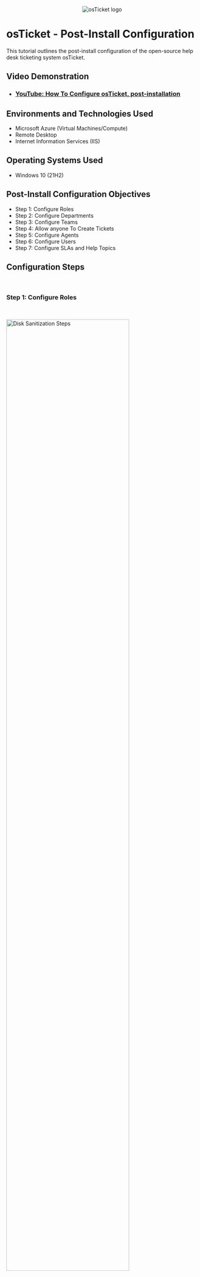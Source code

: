 <p align="center">
<img src="https://i.imgur.com/Clzj7Xs.png" alt="osTicket logo"/>
</p>

<h1>osTicket - Post-Install Configuration</h1>
This tutorial outlines the post-install configuration of the open-source help desk ticketing system osTicket.<br />


<h2>Video Demonstration</h2>

- ### [YouTube: How To Configure osTicket, post-installation](https://www.youtube.com)

<h2>Environments and Technologies Used</h2>

- Microsoft Azure (Virtual Machines/Compute)
- Remote Desktop
- Internet Information Services (IIS)

<h2>Operating Systems Used </h2>

- Windows 10</b> (21H2)

<h2>Post-Install Configuration Objectives</h2>

- Step 1: Configure Roles
- Step 2: Configure Departments
- Step 3: Configure Teams
- Step 4: Allow anyone To Create Tickets
- Step 5: Configure Agents
- Step 6: Configure Users
- Step 7: Configure SLAs and Help Topics

<h2>Configuration Steps</h2><br>

<h3>Step 1: Configure Roles</h3><br>

<p>
<img src="https://i.imgur.com/Tm3p5Xy.png" height="80%" width="80%" alt="Disk Sanitization Steps"/>
</p>

<p>
First, we will create a "Supreme Admin" role and give this role full access. To do this, access the Admin panel and go to "Agents," then go to "Roles," then "Add New Role." Enter the name "Supreme Admin." Navigate to "Permissions" and check each box, this gives the agents access to perform these tasks.
</p>
<br />


<h3>Step 2: Configure Departments</h3><br>
<p>
<img src="https://i.imgur.com/DcUVWiD.png" height="80%" width="80%" alt="Disk Sanitization Steps"/>
</p>
<p>
Next, we will create a "Systems Admin" department within the Admin panel. Navigate to "Agents," then go to "Departments," and select "Add New Department." Name this department "Systems Administrators." For this project, we will keep the default settings and click "Create Department."
  
</p>
<br />


<h3>Step 3: Configure Teams</h3><br>
<p>
<img src="https://i.imgur.com/WJDQ407.png" height="80%" width="80%" alt="Disk Sanitization Steps"/>
</p>
<p>
Next, we will create a team that will allow multiple agents from different departments to collaborate on the same team. We will create the team from the Admin Panel, then navigate to "Agents," click "Teams," and select "Add New Team." Name this team "Level II Support," then click the "Members" tab and add yourself to the team.
</p>
<br />

<h3>Step 4: Allow Anyone To Create Tickets</h3><br>
<p>
<img src="https://i.imgur.com/GpJY6iU.png" height="80%" width="80%" alt="Disk Sanitization Steps"/>
</p>
<p>
This allows any user to create Tickets even if he/she is not in the system. To do this, from the Admin Panel, navigate to "Settings," and uncheck the box for "Require registration and login to create tickets."
</p>
<br />

<h3>Step 5: Configure Agents</h3><br>
<p>
<img src="https://i.imgur.com/ySR91KJ.png" height="80%" width="80%" alt="Disk Sanitization Steps"/>
</p>
<p>
Next, we will create agents. These are help desk professionals, who will check and resolve tickets. In the Admin Panel, under "Agents," click "Add New Agent." The first agent we create is called "Jane Neal." Her email address is, "jane.neal@osticket.com" and her username is  "jane.neal." Click "Set Password" and uncheck the box for "Send the agent a password reset email." Create a password for Jane. Uncheck the box for, "Require password change at next login," and click "Set." Next, we will set Jane's permissions. Navigate to the "Access" tab, put Jane in the System Administrators" department as a "Supreme Admin." Navigate to "Teams" and add her to "Level II Support;" click "Create." Jane's account is now created. To create a second agent, named "John Nash," follow Step 5 again. Set his department as "Support," and "View Only." Once these steps are completed, you should see Jane and John under "Agents," along with their respective departments listed.
</p>
<br />

<h3>Step 6: Configure Users</h3><br>
<p>
<img src="https://i.imgur.com/hipIVGh.png" height="80%" width="80%" alt="Disk Sanitization Steps"/>
</p>
<p>
Next, we will configure users. This is anyone, such as the customers or staff, who submits tickets to the Help Desk for resolution. To add users, switch to the "Agent Panel." Under "Users," click "Create New User." Name the first user "Karen Karen," her email address is Karen@osticket.com. Click "Add User." Repeat the same steps to add another user, named "Ken Ken."
</p>
<br />

<h3>Step 7: Configure SLAs</h3><br>
<p>
<img src="https://i.imgur.com/8WYWeTX.png" height="80%" width="80%" alt="Disk Sanitization Steps"/>
</p>
<p>
Next, we will configure Service Level Agreements (SLAs). The purpose of an SLA is to prioritize ticket requests and provide the length of time in which the help desk administrator expects the tickets to be resolved. To configure the SLAs, go to the "Admin Panel," navigate to "Manage," and then to "SLA." We will create 3 separate SLA plans, "SEV A, SEV B, and SEV C." For the first SLA, click "Add New SLA Plan," name it "SEV A," assign it a grace period of "1" (representing 1 hour), and assign the schedule as "24/7." Next, create the SLA for SEV B, with a grace period of "4" (hours) and a schedule of "24/7." Last, create the SLA for SEV C with a grace period of "8" (hours) and a schedule of "Monoday-Friday."
</p>
<br />

<h3>Step 8: Configure Help Topics</h3><br>
<p>
<img src="https://i.imgur.com/csblTR6.png" height="80%" width="80%" alt="Disk Sanitization Steps"/>
</p>
<p>
Last in this section, we will configure Help Topics. Help topics enable end-users to easily select from a list which issues they need resolved. In the Admin Panel, navigate to "Manage," then to "Help Topics," then click "Add New Help Topic." We will create the following 4 Help Topics, "Business Critical Outage, Personal Computer Issues, Equipment Request, and Password Reset."
</p>
<br />
